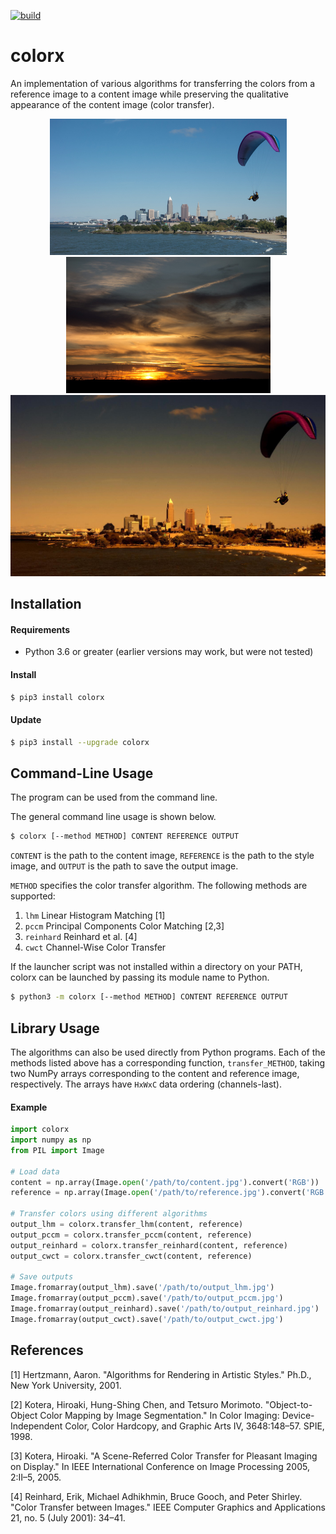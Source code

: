 [![build][badge_thumbnail]][badge_link]

# colorx

An implementation of various algorithms for transferring the colors from a reference image to a
content image while preserving the qualitative appearance of the content image (color transfer).

<div align="center">
  <a href="https://github.com/dstein64/media/blob/main/colorx/content.jpg?raw=true">
    <img src="https://github.com/dstein64/media/blob/main/colorx/content_thumbnail.jpg?raw=true" height="218"/>
  </a>
  <a href="https://github.com/dstein64/media/blob/main/colorx/reference.jpg?raw=true">
    <img src="https://github.com/dstein64/media/blob/main/colorx/reference_thumbnail.jpg?raw=true" height="218"/>
  </a>
  <br>
  <a href="https://github.com/dstein64/media/blob/main/colorx/output.jpg?raw=true">
    <img src="https://github.com/dstein64/media/blob/main/colorx/output_thumbnail.jpg?raw=true" width="710"/>
  </a>
</div>

Installation
------------

#### Requirements

- Python 3.6 or greater (earlier versions may work, but were not tested)

#### Install

```sh
$ pip3 install colorx
```

#### Update

```sh
$ pip3 install --upgrade colorx
```

Command-Line Usage
------------------

The program can be used from the command line.

The general command line usage is shown below.

```sh
$ colorx [--method METHOD] CONTENT REFERENCE OUTPUT
```

`CONTENT` is the path to the content image, `REFERENCE` is the path to the style image, and `OUTPUT`
is the path to save the output image.

`METHOD` specifies the color transfer algorithm. The following methods are supported:

1. `lhm` Linear Histogram Matching [1]
2. `pccm` Principal Components Color Matching [2,3]
3. `reinhard` Reinhard et al. [4]
4. `cwct` Channel-Wise Color Transfer

If the launcher script was not installed within a directory on your PATH, colorx can be launched by
passing its module name to Python.

```sh
$ python3 -m colorx [--method METHOD] CONTENT REFERENCE OUTPUT
```

Library Usage
-------------

The algorithms can also be used directly from Python programs. Each of the methods listed above has
a corresponding function, `transfer_METHOD`, taking two NumPy arrays corresponding to the content
and reference image, respectively. The arrays have `HxWxC` data ordering (channels-last).

#### Example

```python
import colorx
import numpy as np
from PIL import Image

# Load data
content = np.array(Image.open('/path/to/content.jpg').convert('RGB'))
reference = np.array(Image.open('/path/to/reference.jpg').convert('RGB'))

# Transfer colors using different algorithms
output_lhm = colorx.transfer_lhm(content, reference)
output_pccm = colorx.transfer_pccm(content, reference)
output_reinhard = colorx.transfer_reinhard(content, reference)
output_cwct = colorx.transfer_cwct(content, reference)

# Save outputs
Image.fromarray(output_lhm).save('/path/to/output_lhm.jpg')
Image.fromarray(output_pccm).save('/path/to/output_pccm.jpg')
Image.fromarray(output_reinhard).save('/path/to/output_reinhard.jpg')
Image.fromarray(output_cwct).save('/path/to/output_cwct.jpg')
```

References
----------

[1] Hertzmann, Aaron. "Algorithms for Rendering in Artistic Styles." Ph.D., New York University,
2001.

[2] Kotera, Hiroaki, Hung-Shing Chen, and Tetsuro Morimoto. "Object-to-Object Color Mapping by Image
Segmentation." In Color Imaging: Device-Independent Color, Color Hardcopy, and Graphic Arts IV,
3648:148–57. SPIE, 1998.

[3] Kotera, Hiroaki. "A Scene-Referred Color Transfer for Pleasant Imaging on Display." In IEEE
International Conference on Image Processing 2005, 2:II–5, 2005.

[4] Reinhard, Erik, Michael Adhikhmin, Bruce Gooch, and Peter Shirley. "Color Transfer between
Images." IEEE Computer Graphics and Applications 21, no. 5 (July 2001): 34–41.

[badge_link]: https://github.com/dstein64/colorx/actions/workflows/build.yml
[badge_thumbnail]: https://github.com/dstein64/colorx/actions/workflows/build.yml/badge.svg
